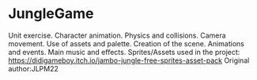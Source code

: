 # JungleGame
Unit exercise.  Character animation. Physics and collisions. Camera movement. Use of assets and palette. Creation of the scene. Animations and events. Main music and effects.  Sprites/Assets used in the project: https://didigameboy.itch.io/jambo-jungle-free-sprites-asset-pack Original author:JLPM22
